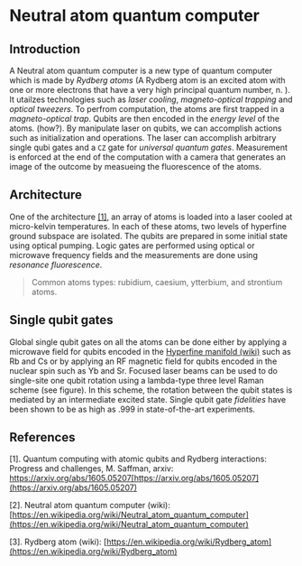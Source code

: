 # Neutral atom quantum computer

## Introduction
A Neutral atom quantum computer is a new type of quantum computer which is made by *Rydberg atoms* (A Rydberg atom is an excited atom with one or more electrons that have a very high principal quantum number, n. ). It utailzes technologies such as *laser cooling*, *magneto-optical trapping* and *optical tweezers*. To perfrom computation, the atoms are first trapped in a *magneto-optical trap*. Qubits are then encoded in the *energy level* of the atoms. (how?). By manipulate laser on qubits, we can accomplish actions such as initialization and operations. The laser can accomplish arbitrary single qubi gates and a `CZ` gate for *universal quantum gates*. Measurement is enforced at the end of the computation with a camera that generates an image of the outcome by measueing the fluorescence of the atoms.

## Architecture
One of the architecture [[1]](../quantum_computation/q_computer_neutral_atom.md#references), an array of atoms is loaded into a laser cooled at micro-kelvin temperatures. In each of these atoms, two levels of hyperfine ground subspace are isolated. The qubits are prepared in some initial state using optical pumping. Logic gates are performed using optical or microwave frequency fields and the measurements are done using *resonance fluorescence*. 

>   Common atoms types: rubidium, caesium, ytterbium, and strontium atoms.

## Single qubit gates
Global single qubit gates on all the atoms can be done either by applying a microwave field for qubits encoded in the [Hyperfine manifold (wiki)](https://en.wikipedia.org/wiki/Hyperfine_structure) such as Rb and Cs or by applying an RF magnetic field for qubits encoded in the nuclear spin such as Yb and Sr. Focused laser beams can be used to do single-site one qubit rotation using a lambda-type three level Raman scheme (see figure). In this scheme, the rotation between the qubit states is mediated by an intermediate excited state. Single qubit gate *fidelities* have been shown to be as high as .999 in state-of-the-art experiments.

## References 

[1].    Quantum computing with atomic qubits and Rydberg interactions: Progress and challenges, M. Saffman, arxiv: https://arxiv.org/abs/1605.05207[https://arxiv.org/abs/1605.05207](https://arxiv.org/abs/1605.05207)

[2].    Neutral atom quantum computer (wiki):[https://en.wikipedia.org/wiki/Neutral_atom_quantum_computer](https://en.wikipedia.org/wiki/Neutral_atom_quantum_computer)

[3].    Rydberg atom (wiki): [https://en.wikipedia.org/wiki/Rydberg_atom](https://en.wikipedia.org/wiki/Rydberg_atom)

